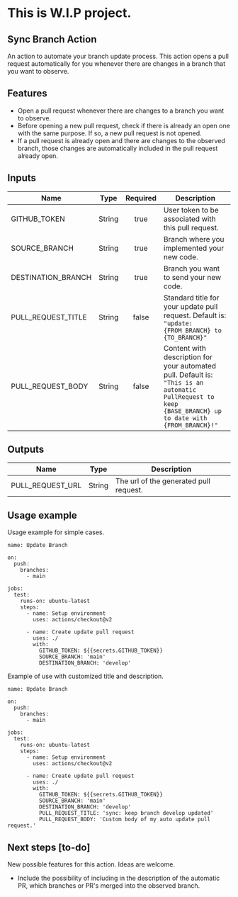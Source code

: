 # This is W.I.P project.
## Sync Branch Action
An action to automate your branch update process. This action opens a pull request automatically for you whenever there are changes in a branch that you want to observe.

## Features
 - Open a pull request whenever there are changes to a branch you want to observe.
 - Before opening a new pull request, check if there is already an open one with the same purpose. If so, a new pull request is not opened.
 - If a pull request is already open and there are changes to the observed branch, those changes are automatically included in the pull request already open.

## Inputs
|     Name     |     Type    |   Required  |    Description    |
| --------------- |    :----:   |    :----:   | ----------------- |
| GITHUB_TOKEN |    String   |     true    | User token to be associated with this pull request. |
| SOURCE_BRANCH | String | true | Branch where you implemented your new code. |
| DESTINATION_BRANCH | String | true | Branch you want to send your new code. |
| PULL_REQUEST_TITLE | String | false | Standard title for your update pull request. Default is: `"update: {FROM_BRANCH} to {TO_BRANCH}"` |
| PULL_REQUEST_BODY | String | false | Content with description for your automated pull. Default is: `"This is an automatic PullRequest to keep {BASE_BRANCH} up to date with {FROM_BRANCH}!"` |
## Outputs
|     Name     |     Type    |    Description    |
| --------------- |    :----:   | ----------------- |
| PULL_REQUEST_URL |    String   | The url of the generated pull request. |

## Usage example
Usage example for simple cases.
```
name: Update Branch

on:
  push:
    branches:
      - main

jobs:
  test:
    runs-on: ubuntu-latest
    steps:
      - name: Setup environment
        uses: actions/checkout@v2

      - name: Create update pull request
        uses: ./
        with:
          GITHUB_TOKEN: ${{secrets.GITHUB_TOKEN}}
          SOURCE_BRANCH: 'main'
          DESTINATION_BRANCH: 'develop'
```

Example of use with customized title and description.
```
name: Update Branch

on:
  push:
    branches:
      - main

jobs:
  test:
    runs-on: ubuntu-latest
    steps:
      - name: Setup environment
        uses: actions/checkout@v2

      - name: Create update pull request
        uses: ./
        with:
          GITHUB_TOKEN: ${{secrets.GITHUB_TOKEN}}
          SOURCE_BRANCH: 'main'
          DESTINATION_BRANCH: 'develop'
          PULL_REQUEST_TITLE: 'sync: keep branch develop updated'
          PULL_REQUEST_BODY: 'Custom body of my auto update pull request.'
```

## Next steps [to-do]
New possible features for this action. Ideas are welcome.
- Include the possibility of including in the description of the automatic PR, which branches or PR's merged into the observed branch.
